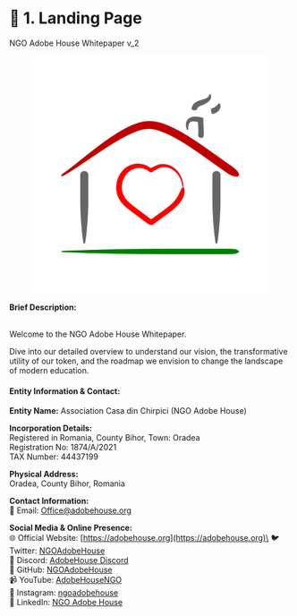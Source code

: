 # 📖 1. Landing Page

NGO Adobe House Whitepaper v\_2

<figure><img src=".gitbook/assets/0.png" alt=""><figcaption></figcaption></figure>

**Brief Description:**

\
Welcome to the NGO Adobe House Whitepaper.&#x20;

Dive into our detailed overview to understand our vision, the transformative utility of our token, and the roadmap we envision to change the landscape of modern education.

#### Entity Information & Contact:

**Entity Name:** Association Casa din Chirpici (NGO Adobe House)

**Incorporation Details:**\
Registered in Romania, County Bihor, Town: Oradea\
Registration No: 1874/A/2021\
TAX Number: 44437199

**Physical Address:**\
Oradea, County Bihor, Romania

**Contact Information:**\
📧 Email: [Office@adobehouse.org](mailto:Office@adobehouse.org)

**Social Media & Online Presence:**\
🌐 Official Website: [https://adobehouse.org](https://adobehouse.org)\
🐦 Twitter: [NGOAdobeHouse](https://twitter.com/NGOAdobeHouse)\
💬 Discord: [AdobeHouse Discord](https://discord.com/invite/GCzBdPtyN4)\
🔗 GitHub: [NGOAdobeHouse](https://github.com/NGOAdobeHouse/token)\
📹 YouTube: [AdobeHouseNGO](https://youtube.com/@AdobeHouseNGO)\
📸 Instagram: [ngoadobehouse](https://www.instagram.com/ngoadobehouse/)\
🔗 LinkedIn: [NGO Adobe House](https://www.linkedin.com/company/ngo-adobe-house)
